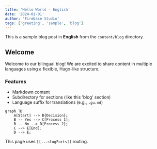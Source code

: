 ```yaml
---
title: 'Hello World - English'
date: '2024-01-01'
author: 'Firebase Studio'
tags: ['greeting', 'sample', 'blog']
---
```


This is a sample blog post in **English** from the `content/blog` directory.

## Welcome

Welcome to our bilingual blog! We are excited to share content in multiple languages using a flexible, Hugo-like structure.

### Features
* Markdown content
* Subdirectory for sections (like this 'blog' section)
* Language suffix for translations (e.g., `.gu.md`)

```mermaid
graph TD
    A[Start] --> B{Decision};
    B -- Yes --> C[Process 1];
    B -- No --> D[Process 2];
    C --> E[End];
    D --> E;
```

This page uses `[[...slugParts]]` routing.
